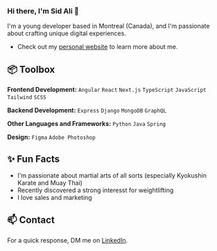 ### Hi there, I'm Sid Ali 👋

I'm a young developer based in Montreal (Canada), and I'm passionate about crafting unique digital experiences.

- Check out my [personal website] to learn more about me.

## 📦 Toolbox

**Frontend Development:** `Angular` `React` `Next.js` `TypeScript` `JavaScript` `Tailwind` `SCSS`

**Backend Development:** `Express` `Django` `MongoDB` `GraphQL`

**Other Languages and Frameworks:** `Python` `Java` `Spring`

**Design:** `Figma` `Adobe Photoshop`

## ✨ Fun Facts

- I'm passionate about martial arts of all sorts (especially Kyokushin Karate and Muay Thai)
- Recently discovered a strong interesst for weightlifting
- I love sales and marketing

## 📫 Contact

 For a quick response, DM me on [LinkedIn](https://www.linkedin.com/in/sid-ali-terkmane-8334a71b4/). 

[personal website]: https://sidaliterkmane.com
